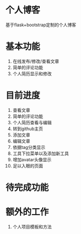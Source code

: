 # 个人博客  
基于flask+bootstrap定制的个人博客

# 基本功能  
1. 在线发布/修改/查看文章
2. 简单的评论功能
3. 个人简历显示和修改

# 目前进度  
1. 查看文章
2. 简单的评论功能
3. 个人简历查看与编辑
4. 转到github主页  
5. 添加文章  
6. 编辑文章  
7. 依据tag分类显示  
8. 工具下拉菜单以及添加新工具
9. 增加avatar头像显示
10. 足以入眼的页面  

# 待完成功能  

# 额外的工作  
1. 个人项目模板和方法
